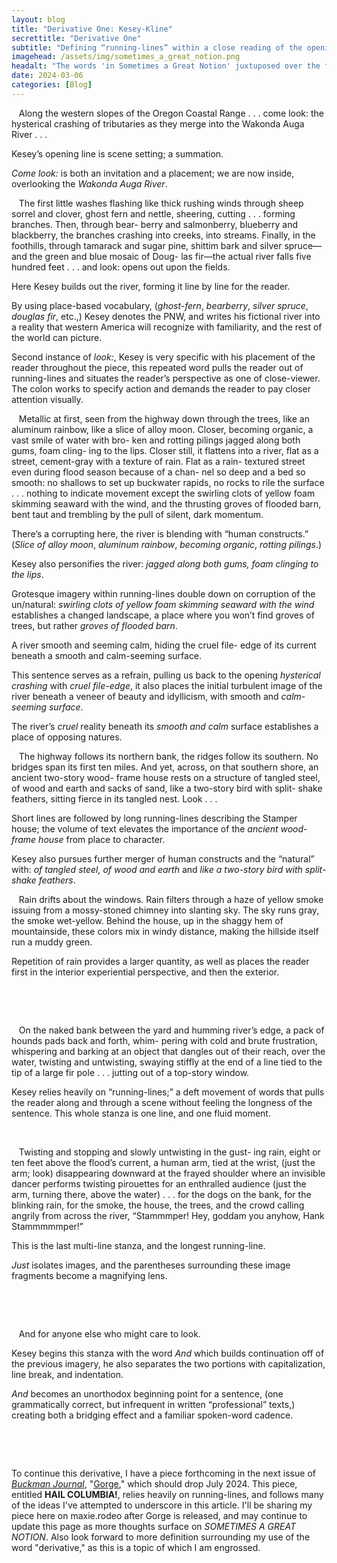 ```yaml
---
layout: blog
title: "Derivative One: Kesey-Kline"
secrettitle: "Derivative One"
subtitle: "Defining “running-lines” within a close reading of the opening to Ken Kesey’s <i>SOMETIMES A GREAT NOTION</i>:"
imagehead: /assets/img/sometimes_a_great_notion.png
headalt: "The words 'in Sometimes a Great Notion' juxtuposed over the fictional Wakonda Auga River from the title cards to the film."
date: 2024-03-06
categories: [Blog]
---
```


<div>
    <div class="closereadjust">
        &nbsp;&nbsp;&nbsp;Along the western slopes of the Oregon Coastal Range . . .  
        come look: the hysterical crashing of tributaries as they 
        merge into the Wakonda Auga River . . .
    </div>
    <div class="closereadright">
        <p>
            Kesey’s opening line is scene setting; a summation.
        </p>
        <p>
            <i>Come look:</i> is both an invitation and a placement; we are now inside, overlooking the <i>Wakonda Auga River</i>.
        </p>
    </div>
</div>
<div>
    <div class="closereadjust">
        &nbsp;&nbsp;&nbsp;The first little washes flashing like thick rushing winds through sheep sorrel and clover, ghost fern and nettle, sheering, cutting . . . forming branches. Then, through bear- berry and salmonberry, blueberry and blackberry, the branches crashing into creeks, into streams. Finally, in the foothills, through tamarack and sugar pine, shittim bark and silver spruce—and the green and blue mosaic of Doug- las fir—the actual river falls five hundred feet . . . and look: opens out upon the fields.
    </div>
    <div class="closereadright">
        <p>
            Here Kesey builds out the river, forming it line by line for the reader.
        </p>
        <p>
            By using place-based vocabulary, (<i>ghost-fern</i>, <i>bearberry</i>, <i>silver spruce</i>, <i>douglas fir</i>, etc.,) Kesey denotes the PNW, and writes his fictional river into a reality that western America will recognize with familiarity, and the rest of the world can picture.
        </p>
        <p>
            Second instance of <i>look:</i>, Kesey is very specific with his placement of the reader throughout the piece, this repeated word pulls the reader out of running-lines and situates the reader’s perspective as one of close-viewer. The colon works to specify action and demands the reader to pay closer attention visually.
        </p>
    </div>
</div>
<div>
    <div class="closereadjust">
        &nbsp;&nbsp;&nbsp;Metallic at first, seen from the highway down through the trees, like an aluminum rainbow, like a slice of alloy moon. Closer, becoming organic, a vast smile of water with bro- ken and rotting pilings jagged along both gums, foam cling- ing to the lips. Closer still, it flattens into a river, flat as a street, cement-gray with a texture of rain. Flat as a rain- textured street even during flood season because of a chan- nel so deep and a bed so smooth: no shallows to set up buckwater rapids, no rocks to rile the surface . . . nothing     to indicate movement except the swirling clots of yellow foam skimming seaward with the wind, and the thrusting groves of flooded barn, bent taut and trembling by the pull of silent, dark momentum.
    </div>
    <div class="closereadright">
        <p>
            There’s a corrupting here, the river is blending with “human constructs.” (<i>Slice of alloy moon</i>, <i>aluminum rainbow</i>, <i>becoming organic</i>, <i>rotting pilings</i>.)
        </p>
        <p>
            Kesey also personifies the river: <i>jagged along both gums, foam clinging to the lips</i>.
        </p>
        <p>
            Grotesque imagery within running-lines double down on corruption of the un/natural: <i>swirling clots of yellow foam skimming seaward with the wind</i> establishes a changed landscape, a place where you won’t find groves of trees, but rather <i>groves of flooded barn</i>.
        </p>
    </div>
</div>
<div>
    <div class="closereadjust">
        A river smooth and seeming calm, hiding the cruel file- edge of its current beneath a smooth and calm-seeming surface.
    </div>
    <div class="closereadright">
        <p>
            This sentence serves as a refrain, pulling us back to the opening <i>hysterical crashing</i> with <i>cruel file-edge</i>, it also places the initial turbulent image of the river beneath a veneer of beauty and idyllicism, with smooth and <i>calm-seeming surface</i>.
        </p>
        <p>
            The river’s <i>cruel</i> reality beneath its <i>smooth and calm</i> surface establishes a place of opposing natures. 
        </p>
    </div>
</div>
<div>
    <div class="closereadjust">
        &nbsp;&nbsp;&nbsp;The highway follows its northern bank, the ridges follow its southern. No bridges span its first ten miles. And yet, across, on that southern shore, an ancient two-story wood- frame house rests on a structure of tangled steel, of wood and earth and sacks of sand, like a two-story bird with split- shake feathers, sitting fierce in its tangled nest. Look . . .
    </div>
    <div class="closereadright">
        <p>
            Short lines are followed by long running-lines describing the Stamper house; the volume of text elevates the importance of the <i>ancient wood-frame house</i> from place to character.        
        </p>
        <p>
            Kesey also pursues further merger of human constructs and the “natural” with: <i>of tangled steel, of wood and earth</i> and <i>like a two-story bird with split-shake feathers</i>.
        </p>
    </div>
</div>
<div>
    <div class="closereadjust">
        &nbsp;&nbsp;&nbsp;Rain drifts about the windows. Rain filters through a haze of yellow smoke issuing from a mossy-stoned chimney into slanting sky. The sky runs gray, the smoke wet-yellow. Behind the house, up in the shaggy hem of mountainside, these colors mix in windy distance, making the hillside itself run a muddy green.
    </div>
    <div class="closereadright">
        <p>
            Repetition of rain provides a larger quantity, as well as places the reader first in the interior experiential perspective, and then the exterior.
        </p>
        <p>&emsp;</p>
        <p>&emsp;</p>
    </div>
</div>
<div>
    <div class="closereadjust">
        &nbsp;&nbsp;&nbsp;On the naked bank between the yard and humming river’s edge, a pack of hounds pads back and forth, whim- pering with cold and brute frustration, whispering and barking at an object that dangles out of their reach, over the water, twisting and untwisting, swaying stiffly at the end of a line tied to the tip of a large fir pole . . . jutting out of a top-story window.    
    </div>
    <div class="closereadright">
        <p>
            Kesey relies heavily on “running-lines;” a deft movement of words that pulls the reader along and through a scene without feeling the longness of the sentence. This whole stanza is one line, and one fluid moment.        
        </p>
        <p>&emsp;</p>
    </div>
</div>
<div>
    <div class="closereadjust">
        &nbsp;&nbsp;&nbsp;Twisting and stopping and slowly untwisting in the gust- ing rain, eight or ten feet above the flood’s current, a human arm, tied at the wrist, (just the arm; look) disappearing downward at the frayed shoulder where an invisible dancer performs twisting pirouettes for an enthralled audience  (just the arm, turning there, above the water) . . . for the dogs on the bank, for the blinking rain, for the smoke, the house, the trees, and the crowd calling angrily from across the river, “Stammmper! Hey, goddam you anyhow, Hank Stammmmmper!”
    </div>
    <div class="closereadright">
        <p>
            This is the last multi-line stanza, and the longest running-line.        
        </p>
        <p>
            <i>Just</i> isolates images, and the parentheses surrounding these image fragments become a magnifying lens.
        </p>
        <p>&emsp;</p>
        <p>&emsp;</p>
    </div>
</div>
<div>
    <div class="closereadjust">
        &nbsp;&nbsp;&nbsp;And for anyone else who might care to look.
    </div>
    <div class="closereadright">
        <p>
            Kesey begins this stanza with the word <i>And</i> which builds continuation off of the previous imagery, he also separates the two portions with capitalization, line break, and indentation. 
        </p>
        <p>
            <i>And</i> becomes an unorthodox beginning point for a sentence, (one grammatically correct, but infrequent in written “professional” texts,) creating both a bridging effect and a familiar spoken-word cadence.
        </p>
    </div>
</div>
        <p>&emsp;</p>
        <p>&emsp;</p>
        <p>
            To continue this derivative, I have a piece forthcoming in the next issue of <i><a href ="https://www.buckmanjournal.com/">Buckman Journal</a></i>, "<a href="https://www.buckmanjournal.com/submissions">Gorge</a>," which should drop July 2024. This piece, entitled <b>HAIL COLUMBIA!</b>, relies heavily on running-lines, and follows many of the ideas I've attempted to underscore in this article. I'll be sharing my piece here on maxie.rodeo after Gorge is released, and may continue to update this page as more thoughts surface on <i>SOMETIMES A GREAT NOTION</i>. Also look forward to more definition surrounding my use of the word "derivative," as this is a topic of which I am engrossed.
        </p>
